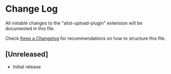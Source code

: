 # Change Log

All notable changes to the "alist-upload-plugin" extension will be documented in this file.

Check [Keep a Changelog](http://keepachangelog.com/) for recommendations on how to structure this file.

## [Unreleased]

- Initial release